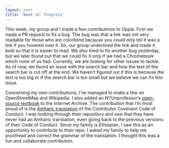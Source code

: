 ```yaml
---
layout: post
title: 'Week 10: Progress'
---
```

This week, my group and I made a few contributions to Oppia. First we made a PR request to fix a bug. The bug was that a link was not very readable for those who are colorblind because you could only tell it was a link if you hovered over it.<!--more--> So, our group underlined the link and made it bold so that it is easier to read. We also tried to fix another bug yesterday, but we later found out that we could fix it only if we had a Chromebook which none of us had. Currently, we are looking for other issues to tackle. As of now, we found an issue with the search bar and how the text of the search bar is cut off at the end. We haven’t figured out if this is because the text is too big or if the search bar is too small but we believe we can fix this issue. 

Concerning my own contributions, I've managed to make a few on OpenStreetMap and Wikipedia. I also added an NYUnprofessor’s [open-source textbook](https://archive.org/details/introduction-to-psychology-reed) to the Internet Archive. The contribution that I’m most proud of is the [Amharic translation](https://github.com/EthicalSource/contributor_covenant/pull/1245/files) of the Contributor Covenant Code of Conduct. I was looking through their repository and saw that they have never had an Amharic translation, even going back to the previous versions of their Code of Conduct. Since my family is Ethiopian, I saw this as an opportunity to contribute to their repo. I asked my family to help me proofread and correct the grammar of the translation. I thought this was a fun and collaborate contribution. 